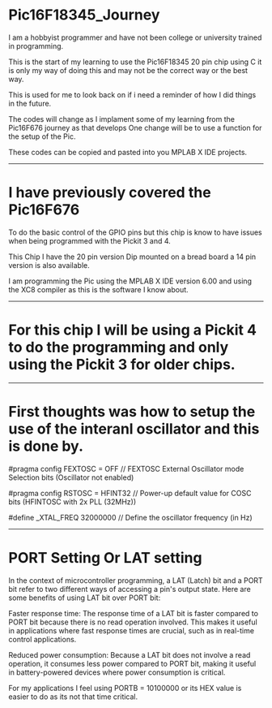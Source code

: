 # Pic16F18345_Journey

I am a hobbyist programmer and have not been college or university trained in programming.

This is the start of my learning to use the Pic16F18345 20 pin chip using C it is only my way of doing this and may not be the correct way or the best way.
 
This is used for me to look back on if i need a reminder of how I did things in the future.

The codes will change as I implament some of my learning from the Pic16F676 journey as that develops One change will be to use a function for the setup of the Pic.

These codes can be copied and pasted into you MPLAB X IDE projects.

---------------
# I have previously covered the Pic16F676

To do the basic control of the GPIO pins but this chip is know to have issues when being programmed with the Pickit 3 and 4.

This Chip I have the 20 pin version Dip mounted on a bread board a 14 pin version is also available.

I am programming the Pic using the MPLAB X IDE version 6.00 and using the XC8 compiler as this is the software I know about.

---------------
# For this chip I will be using a Pickit 4 to do the programming and only using the Pickit 3 for older chips.

--------------
# First thoughts was how to setup the use of the interanl oscillator and this is done by.

#pragma config FEXTOSC = OFF    // FEXTOSC External Oscillator mode Selection bits (Oscillator not enabled)

#pragma config RSTOSC = HFINT32 // Power-up default value for COSC bits (HFINTOSC with 2x PLL (32MHz))

#define _XTAL_FREQ 32000000 // Define the oscillator frequency (in Hz)

-------------
# PORT Setting Or LAT setting

In the context of microcontroller programming, a LAT (Latch) bit and a PORT bit refer to two different ways of accessing a pin's output state. Here are some benefits of using LAT bit over PORT bit:

Faster response time: The response time of a LAT bit is faster compared to PORT bit because there is no read operation involved. This makes it useful in applications where fast response times are crucial, such as in real-time control applications.

Reduced power consumption: Because a LAT bit does not involve a read operation, it consumes less power compared to PORT bit, making it useful in battery-powered devices where power consumption is critical.

For my applications I feel using PORTB = 10100000 or its HEX value is easier to do as its not that time critical.
